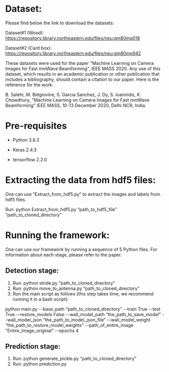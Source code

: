 # Dataset:
Please find below the link to download the datasets: 

Dataset#1 (Wood): https://repository.library.northeastern.edu/files/neu:gm80mq018

Dataset#2 (Card box): https://repository.library.northeastern.edu/files/neu:gm80mp942

These datasets were used for the paper "Machine Learning on Camera Images for Fast mmWave Beamforming", IEEE MASS 2020. Any use of this dataset, which results in an academic publication or other publication that includes a bibliography, should contain a citation to our paper. Here is the reference for the work: 

B. Salehi, M. Belgiovine, S. Garcia Sanchez, J. Dy, S. Ioannidis, K. Chowdhury, "Machine Learning on Camera Images for Fast mmWave Beamforming" IEEE MASS, 10-13 December 2020, Delhi NCR, India.

# Pre-requisites

- Python 3.8.3

- Keras 2.4.3 

- tensorflow 2.2.0

# Extracting the data from hdf5 files:

One can use “Extract_from_hdf5.py” to extract the images and labels from hdf5 files.

Run: python Extract_from_hdf5.py “path_to_hdf5_file”  “path_to_cloned_directory”



# Running the framework: 
One can use our framework by running a sequence of 5 Python files. For information about each stage, please refer to the paper. 

## Detection stage:

1. Run: python stride.py “path_to_cloned_directory”
2. Run: python move_to_antenna.py “path_to_cloned_directory”
3. Run the main script as follows (this step takes time, we recommend running it in a bash script):

  python main.py --base_path “path_to_cloned_directory“ --train True --test True  --restore_models False --wall_model_path “the_path_to_save_model” --wall_model_json   “the_path_to_model_json_file” --wall_model_weight “the_path_to_restore_model_weights” --path_of_entire_image ”Entire_Image_original" --epochs 4

## Prediction stage:

1. Run: python generate_pickle.py  “path_to_cloned_directory”
2. Run: python prediction.py
